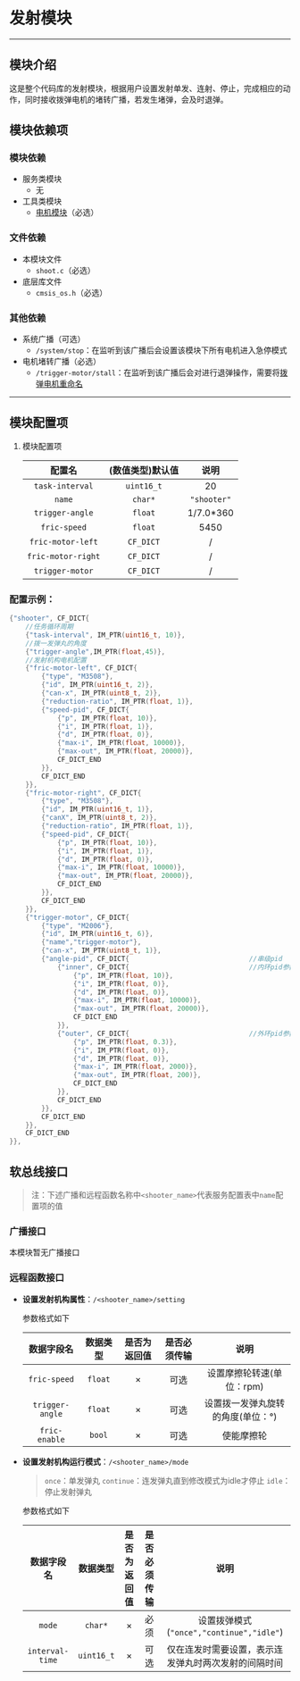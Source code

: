 # 发射模块

---

## 模块介绍

这是整个代码库的发射模块，根据用户设置发射单发、连射、停止，完成相应的动作，同时接收拨弹电机的堵转广播，若发生堵弹，会及时退弹。

## 模块依赖项

### 模块依赖

- 服务类模块
	- 无
- 工具类模块
	- [电机模块](../../tools/motor/README.md)（必选）

### 文件依赖

- 本模块文件
	- `shoot.c`（必选）
- 底层库文件 
	- `cmsis_os.h`（必选）

### 其他依赖

- 系统广播（可选）
	- `/system/stop`：在监听到该广播后会设置该模块下所有电机进入急停模式
- 电机堵转广播（必选）
	- `/trigger-motor/stall`：在监听到该广播后会对进行退弹操作，需要将[拨弹电机重命名](../../tools/motor/motor_can/README.md/#模块配置项)

---

## 模块配置项

1. 模块配置项
    
    | 配置名 | (数值类型)默认值 | 说明 |
    | :---: | :---: | :---: |
    | `task-interval`    | `uint16_t` | 20 | 任务执行间隔  |
	| `name`             | `char*`   | `"shooter"` | 如果需要重命名模块则配置该项  |
	| `trigger-angle`    | `float`   | 1/7.0*360 | 拨一发弹丸的角度 |
	| `fric-speed`       | `float`   | 5450      | 初始弹速 |
	| `fric-motor-left`  | `CF_DICT` | / | 左摩擦轮电机配置信息[>>>](../../tools/motor/README.md/#模块配置项)  |
	| `fric-motor-right` | `CF_DICT` | / | 右摩擦轮电机配置信息[>>>](../../tools/motor/README.md/#模块配置项)  |
	| `trigger-motor`    | `CF_DICT` | / | 拨弹电机配置信息[>>>](../../tools/motor/README.md/#模块配置项)  |

### 配置示例：

```c
{"shooter", CF_DICT{
	//任务循环周期
	{"task-interval", IM_PTR(uint16_t, 10)},
	//拨一发弹丸的角度
	{"trigger-angle",IM_PTR(float,45)},
	//发射机构电机配置
	{"fric-motor-left", CF_DICT{
		{"type", "M3508"},
		{"id", IM_PTR(uint16_t, 2)},
		{"can-x", IM_PTR(uint8_t, 2)},
		{"reduction-ratio", IM_PTR(float, 1)},
		{"speed-pid", CF_DICT{
			{"p", IM_PTR(float, 10)},
			{"i", IM_PTR(float, 1)},
			{"d", IM_PTR(float, 0)},
			{"max-i", IM_PTR(float, 10000)},
			{"max-out", IM_PTR(float, 20000)},
			CF_DICT_END
		}},
		CF_DICT_END
	}},		
	{"fric-motor-right", CF_DICT{
		{"type", "M3508"},
		{"id", IM_PTR(uint16_t, 1)},
		{"canX", IM_PTR(uint8_t, 2)},
		{"reduction-ratio", IM_PTR(float, 1)},
		{"speed-pid", CF_DICT{
			{"p", IM_PTR(float, 10)},
			{"i", IM_PTR(float, 1)},
			{"d", IM_PTR(float, 0)},
			{"max-i", IM_PTR(float, 10000)},
			{"max-out", IM_PTR(float, 20000)},
			CF_DICT_END
		}},
		CF_DICT_END
	}},	
	{"trigger-motor", CF_DICT{
		{"type", "M2006"},
		{"id", IM_PTR(uint16_t, 6)},
		{"name","trigger-motor"},
		{"can-x", IM_PTR(uint8_t, 1)},
		{"angle-pid", CF_DICT{								//串级pid
			{"inner", CF_DICT{								//内环pid参数设置
				{"p", IM_PTR(float, 10)},
				{"i", IM_PTR(float, 0)},
				{"d", IM_PTR(float, 0)},
				{"max-i", IM_PTR(float, 10000)},
				{"max-out", IM_PTR(float, 20000)},
				CF_DICT_END
			}},
			{"outer", CF_DICT{								//外环pid参数设置
				{"p", IM_PTR(float, 0.3)},
				{"i", IM_PTR(float, 0)},
				{"d", IM_PTR(float, 0)},
				{"max-i", IM_PTR(float, 2000)},
				{"max-out", IM_PTR(float, 200)},
				CF_DICT_END
			}},
			CF_DICT_END
		}},
		CF_DICT_END
	}},	
	CF_DICT_END		
}},
```

## 软总线接口

> 注：下述广播和远程函数名称中`<shooter_name>`代表服务配置表中`name`配置项的值

### 广播接口

本模块暂无广播接口

### 远程函数接口
  
- **设置发射机构属性**：`/<shooter_name>/setting`

	参数格式如下

    | 数据字段名 | 数据类型 | 是否为返回值 | 是否必须传输 | 说明 |
    | :---: | :---: | :---: | :---: | :---: |
    | `fric-speed`    | `float` | × | 可选 | 设置摩擦轮转速(单位：rpm) |
    | `trigger-angle` | `float` | × | 可选 | 设置拨一发弹丸旋转的角度(单位：°) |
    | `fric-enable`   | `bool`  | × | 可选 | 使能摩擦轮 |

- **设置发射机构运行模式**：`/<shooter_name>/mode`

	> `once`：单发弹丸 
	> `continue`：连发弹丸直到修改模式为idle才停止
	> `idle`：停止发射弹丸

	参数格式如下

    | 数据字段名 | 数据类型 | 是否为返回值 | 是否必须传输 | 说明 |
    | :---: | :---: | :---: | :---: | :---: |
    | `mode`         | `char*`    | × | 必须 | 设置拨弹模式(`"once","continue","idle"`) |
    | `interval-time` | `uint16_t` | × | 可选 | 仅在连发时需要设置，表示连发弹丸时两次发射的间隔时间 |
